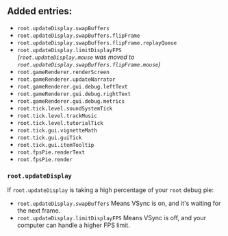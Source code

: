 ## Added entries:
- `root.updateDisplay.swapBuffers`
- `root.updateDisplay.swapBuffers.flipFrame`
- `root.updateDisplay.swapBuffers.flipFrame.replayQueue`
- `root.updateDisplay.limitDisplayFPS`  
*(`root.updateDisplay.mouse` was moved to `root.updateDisplay.swapBuffers.flipFrame.mouse`)*
- `root.gameRenderer.renderScreen`
- `root.gameRenderer.updateNarrator`
- `root.gameRenderer.gui.debug.leftText`
- `root.gameRenderer.gui.debug.rightText`
- `root.gameRenderer.gui.debug.metrics`
- `root.tick.level.soundSystemTick`
- `root.tick.level.trackMusic`
- `root.tick.level.tutorialTick`
- `root.tick.gui.vignetteMath`
- `root.tick.gui.guiTick`
- `root.tick.gui.itemTooltip`
- `root.fpsPie.renderText`
- `root.fpsPie.render`

### `root.updateDisplay`
If `root.updateDisplay` is taking a high percentage of your `root` debug pie:
- `root.updateDisplay.swapBuffers` Means VSync is on, and it's waiting for the next frame.
- `root.updateDisplay.limitDisplayFPS` Means VSync is off, and your computer can handle a higher FPS limit.
